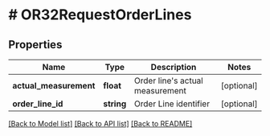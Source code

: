 # # OR32RequestOrderLines

## Properties

Name | Type | Description | Notes
------------ | ------------- | ------------- | -------------
**actual_measurement** | **float** | Order line&#39;s actual measurement | [optional]
**order_line_id** | **string** | Order Line identifier | [optional]

[[Back to Model list]](../../README.md#models) [[Back to API list]](../../README.md#endpoints) [[Back to README]](../../README.md)
